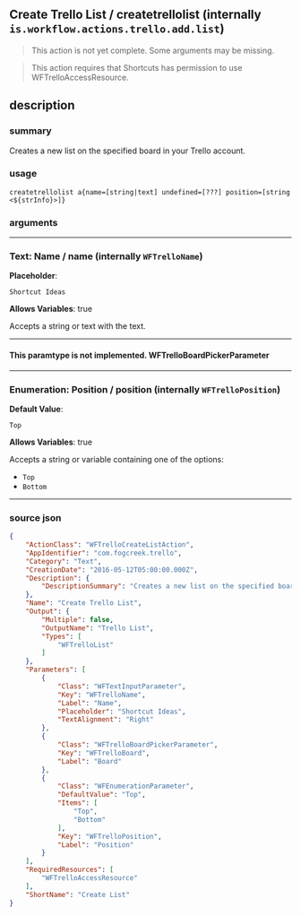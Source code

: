 
## Create Trello List / createtrellolist (internally `is.workflow.actions.trello.add.list`)

> This action is not yet complete. Some arguments may be missing.

> This action requires that Shortcuts has permission to use WFTrelloAccessResource.


## description

### summary

Creates a new list on the specified board in your Trello account.


### usage
```
createtrellolist a{name=[string|text] undefined=[???] position=[string <${strInfo}>]}
```

### arguments

---

### Text: Name / name (internally `WFTrelloName`)
**Placeholder**:
```
Shortcut Ideas
```
**Allows Variables**: true



Accepts a string 
or text
with the text.

---

#### This paramtype is not implemented. WFTrelloBoardPickerParameter

---

### Enumeration: Position / position (internally `WFTrelloPosition`)
**Default Value**:
```
Top
```
**Allows Variables**: true



Accepts a string 
or variable
containing one of the options:

- `Top`
- `Bottom`

---

### source json

```json
{
	"ActionClass": "WFTrelloCreateListAction",
	"AppIdentifier": "com.fogcreek.trello",
	"Category": "Text",
	"CreationDate": "2016-05-12T05:00:00.000Z",
	"Description": {
		"DescriptionSummary": "Creates a new list on the specified board in your Trello account."
	},
	"Name": "Create Trello List",
	"Output": {
		"Multiple": false,
		"OutputName": "Trello List",
		"Types": [
			"WFTrelloList"
		]
	},
	"Parameters": [
		{
			"Class": "WFTextInputParameter",
			"Key": "WFTrelloName",
			"Label": "Name",
			"Placeholder": "Shortcut Ideas",
			"TextAlignment": "Right"
		},
		{
			"Class": "WFTrelloBoardPickerParameter",
			"Key": "WFTrelloBoard",
			"Label": "Board"
		},
		{
			"Class": "WFEnumerationParameter",
			"DefaultValue": "Top",
			"Items": [
				"Top",
				"Bottom"
			],
			"Key": "WFTrelloPosition",
			"Label": "Position"
		}
	],
	"RequiredResources": [
		"WFTrelloAccessResource"
	],
	"ShortName": "Create List"
}
```
